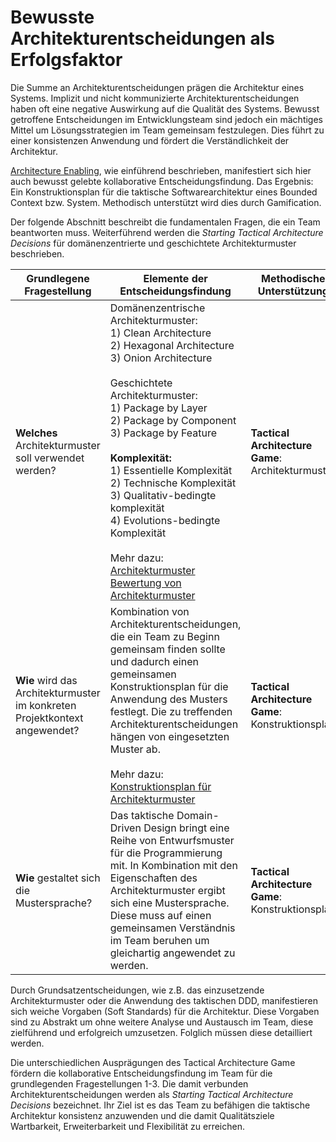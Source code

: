 # Bewusste Architekturentscheidungen als Erfolgsfaktor

Die Summe an Architekturentscheidungen prägen die Architektur eines Systems. Implizit und nicht kommunizierte 
Architekturentscheidungen haben oft eine negative Auswirkung auf die Qualität des Systems. 
Bewusst getroffene Entscheidungen im Entwicklungsteam sind jedoch ein mächtiges Mittel um Lösungsstrategien im Team
gemeinsam festzulegen. Dies führt zu einer konsistenzen Anwendung und fördert die
Verständlichkeit der Architektur.

[Architecture Enabling](), wie einführend beschrieben, manifestiert sich hier auch bewusst gelebte 
kollaborative Entscheidungsfindung. Das Ergebnis: Ein Konstruktionsplan für die taktische Softwarearchitektur
eines Bounded Context bzw. System. Methodisch unterstützt wird dies durch Gamification.


Der folgende Abschnitt beschreibt die fundamentalen Fragen, die ein Team beantworten muss. Weiterführend werden die
_Starting Tactical Architecture Decisions_ für domänenzentrierte und geschichtete Architekturmuster beschrieben. 

| Grundlegene Fragestellung                                                  | Elemente der Entscheidungsfindung                                                                                                                                                                                                                                                                                                                                                                                                                                                                                           | Methodische Unterstützung                         |
|----------------------------------------------------------------------------|-----------------------------------------------------------------------------------------------------------------------------------------------------------------------------------------------------------------------------------------------------------------------------------------------------------------------------------------------------------------------------------------------------------------------------------------------------------------------------------------------------------------------------|---------------------------------------------------|
| **Welches** Architekturmuster soll verwendet werden?                       | Domänenzentrische Architekturmuster:<br/>1) Clean Architecture<br/>2) Hexagonal Architecture<br/>3) Onion Architecture<br/><br/>Geschichtete Architekturmuster:<br/>1) Package by Layer<br/>2) Package by Component<br/>3) Package by Feature<br/><br/>**Komplexität:**<br/>1) Essentielle Komplexität<br/>2) Technische Komplexität<br/>3) Qualitativ-bedingte komplexität<br/> 4) Evolutions-bedingte Komplexität <br/><br/>Mehr dazu:<br/>[Architekturmuster]()<br/>[Bewertung von Architekturmuster]() | **Tactical Architecture Game**: Architekturmuster |
| **Wie** wird das Architekturmuster im konkreten Projektkontext angewendet? | Kombination von Architekturentscheidungen, die ein Team zu Beginn gemeinsam finden sollte und dadurch einen gemeinsamen Konstruktionsplan für die Anwendung des Musters festlegt. Die zu treffenden Architekturentscheidungen hängen von eingesetzten Muster ab.<br/><br/>Mehr dazu:<br/>[Konstruktionsplan für Architekturmuster](tactical-architecture-decisions-de)                                                                                                                                    | **Tactical Architecture Game**: Konstruktionsplan |                      
| **Wie** gestaltet sich die Mustersprache?                                  | Das taktische Domain-Driven Design bringt eine Reihe von Entwurfsmuster für die Programmierung mit. In Kombination mit den Eigenschaften des Architekturmuster ergibt sich eine Mustersprache. Diese muss auf einen gemeinsamen Verständnis im Team beruhen um gleichartig angewendet zu werden.                                                                                                                                                                                                                            | **Tactical Architecture Game**: Konstruktionsplan |

Durch Grundsatzentscheidungen, wie z.B. das einzusetzende Architekturmuster oder die Anwendung des
taktischen DDD, manifestieren sich weiche Vorgaben (Soft Standards) für die Architektur.
Diese Vorgaben sind zu Abstrakt um ohne weitere Analyse und Austausch im Team,
diese zielführend und erfolgreich umzusetzen. Folglich müssen diese detailliert werden.

Die unterschiedlichen Ausprägungen des Tactical Architecture Game fördern die
kollaborative Entscheidungsfindung im Team für die grundlegenden Fragestellungen 1-3. 
Die damit verbunden Architekturentscheidungen werden als _Starting Tactical Architecture Decisions_ bezeichnet. 
Ihr Ziel ist es das Team zu befähigen die taktische Architektur konsistenz anzuwenden und die damit
Qualitätsziele Wartbarkeit, Erweiterbarkeit und Flexibilität zu erreichen.



